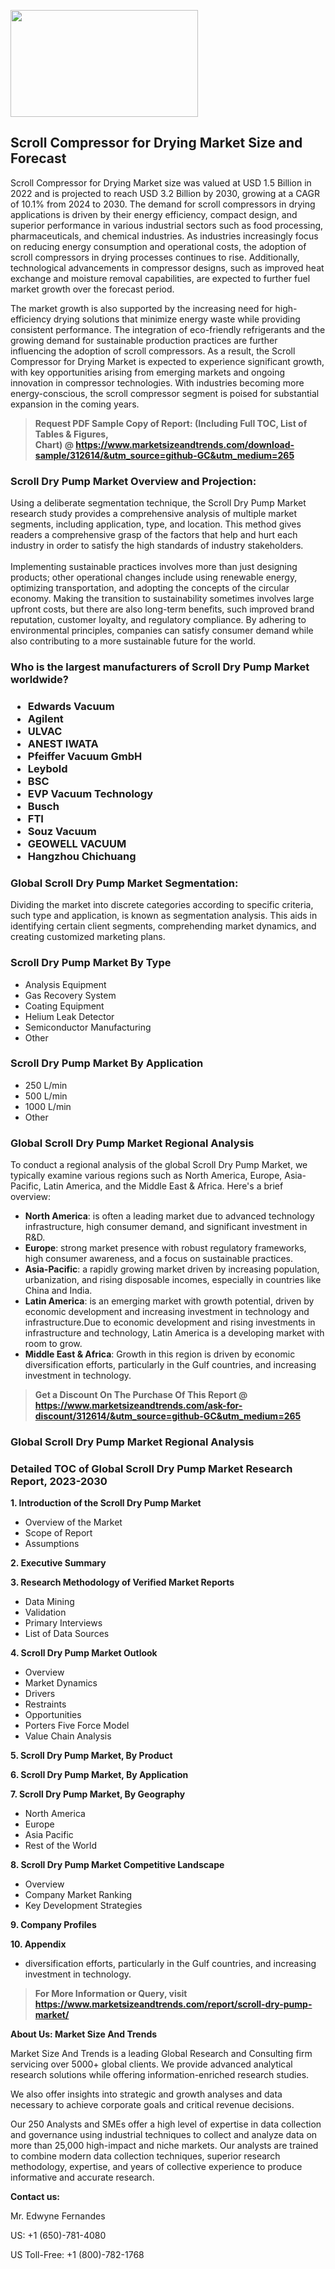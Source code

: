 <p><img class="alignnone size-medium wp-image-20088" src="https://ffe5etoiles.com/wp-content/uploads/2024/12/MST1-300x171.png" alt="" width="300" height="171" /></p><h2>Scroll Compressor for Drying Market Size and Forecast</h2><p>Scroll Compressor for Drying Market size was valued at USD 1.5 Billion in 2022 and is projected to reach USD 3.2 Billion by 2030, growing at a CAGR of 10.1% from 2024 to 2030. The demand for scroll compressors in drying applications is driven by their energy efficiency, compact design, and superior performance in various industrial sectors such as food processing, pharmaceuticals, and chemical industries. As industries increasingly focus on reducing energy consumption and operational costs, the adoption of scroll compressors in drying processes continues to rise. Additionally, technological advancements in compressor designs, such as improved heat exchange and moisture removal capabilities, are expected to further fuel market growth over the forecast period.</p><p>The market growth is also supported by the increasing need for high-efficiency drying solutions that minimize energy waste while providing consistent performance. The integration of eco-friendly refrigerants and the growing demand for sustainable production practices are further influencing the adoption of scroll compressors. As a result, the Scroll Compressor for Drying Market is expected to experience significant growth, with key opportunities arising from emerging markets and ongoing innovation in compressor technologies. With industries becoming more energy-conscious, the scroll compressor segment is poised for substantial expansion in the coming years.</p></p><blockquote id="" class=""><strong>Request PDF Sample Copy of Report: (Including Full TOC, List of Tables &amp; Figures, Chart)&nbsp;@&nbsp;<strong><a href="https://www.marketsizeandtrends.com/download-sample/312614/&utm_source=github-GC&utm_medium=265" target="_blank">https://www.marketsizeandtrends.com/download-sample/312614/&utm_source=github-GC&utm_medium=265</a></strong></strong></blockquote><h3 id="" class="">Scroll Dry Pump Market&nbsp;Overview and Projection:</h3><p id="" class="">Using a deliberate segmentation technique, the Scroll Dry Pump Market research study provides a comprehensive analysis of multiple market segments, including application, type, and location. This method gives readers a comprehensive grasp of the factors that help and hurt each industry in order to satisfy the high standards of industry stakeholders. <br /> <br />Implementing sustainable practices involves more than just designing products; other operational changes include using renewable energy, optimizing transportation, and adopting the concepts of the circular economy. Making the transition to sustainability sometimes involves large upfront costs, but there are also long-term benefits, such improved brand reputation, customer loyalty, and regulatory compliance. By adhering to environmental principles, companies can satisfy consumer demand while also contributing to a more sustainable future for the world.</p><h3 id="" class="">Who is the largest manufacturers of&nbsp;Scroll Dry Pump Market worldwide?</h3><h3 class=""><p><ul><li>Edwards Vacuum </li><li> Agilent </li><li> ULVAC </li><li> ANEST IWATA </li><li> Pfeiffer Vacuum GmbH </li><li> Leybold </li><li> BSC </li><li> EVP Vacuum Technology </li><li> Busch </li><li> FTI </li><li> Souz Vacuum </li><li> GEOWELL VACUUM </li><li> Hangzhou Chichuang</li></ul></p></h3><h3 id="" class="">Global&nbsp;Scroll Dry Pump Market Segmentation:</h3><p id="" class="">Dividing the market into discrete categories according to specific criteria, such type and application, is known as segmentation analysis. This aids in identifying certain client segments, comprehending market dynamics, and creating customized marketing plans.</p><h3 id="" class="">Scroll Dry Pump Market&nbsp;By Type</h3><p><p><ul><li>Analysis Equipment</li><li> Gas Recovery System</li><li> Coating Equipment</li><li> Helium Leak Detector</li><li> Semiconductor Manufacturing</li><li> Other</p></li></ul></p></p><h3 id="" class="">Scroll Dry Pump Market&nbsp;By Application</h3><p class=""><p><ul><li>250 L/min</li><li> 500 L/min</li><li> 1000 L/min</li><li> Other</li></ul></p></p><h3 id="" class="">Global Scroll Dry Pump Market Regional Analysis</h3><p id="" class="">To conduct a regional analysis of the global Scroll Dry Pump Market, we typically examine various regions such as North America, Europe, Asia-Pacific, Latin America, and the Middle East &amp; Africa. Here's a brief overview:</p><ul><li><strong>North America</strong>: is often a leading market due to advanced technology infrastructure, high consumer demand, and significant investment in R&amp;D.</li><li><strong>Europe</strong>: strong market presence with robust regulatory frameworks, high consumer awareness, and a focus on sustainable practices.</li><li><strong>Asia-Pacific</strong>: a rapidly growing market driven by increasing population, urbanization, and rising disposable incomes, especially in countries like China and India.</li><li><strong>Latin America</strong>: is an emerging market with growth potential, driven by economic development and increasing investment in technology and infrastructure.Due to economic development and rising investments in infrastructure and technology, Latin America is a developing market with room to grow.</li><li><strong>Middle East &amp; Africa</strong>: Growth in this region is driven by economic diversification efforts, particularly in the Gulf countries, and increasing investment in technology.</li></ul><blockquote id="" class=""><strong>Get a Discount On The Purchase Of This Report @ <strong><a href="https://www.marketsizeandtrends.com/ask-for-discount/312614/&utm_source=github-GC&utm_medium=265" target="_blank">https://www.marketsizeandtrends.com/ask-for-discount/312614/&utm_source=github-GC&utm_medium=265</a></strong></strong></blockquote><h3 id="" class="">Global Scroll Dry Pump Market Regional Analysis</h3><h3 id="" class="">Detailed TOC of Global Scroll Dry Pump Market Research Report, 2023-2030</h3><p id="" class=""><strong>1. Introduction of the Scroll Dry Pump Market</strong></p><ul><li>Overview of the Market</li><li>Scope of Report</li><li>Assumptions</li></ul><p id="" class=""><strong>2. Executive Summary</strong></p><p id="" class=""><strong>3. Research Methodology of Verified Market Reports</strong></p><ul><li>Data Mining</li><li>Validation</li><li>Primary Interviews</li><li>List of Data Sources</li></ul><p id="" class=""><strong>4. Scroll Dry Pump Market Outlook</strong></p><ul><li>Overview</li><li>Market Dynamics</li><li>Drivers</li><li>Restraints</li><li>Opportunities</li><li>Porters Five Force Model</li><li>Value Chain Analysis</li></ul><p id="" class=""><strong>5. Scroll Dry Pump Market, By Product</strong></p><p id="" class=""><strong>6. Scroll Dry Pump Market, By Application</strong></p><p id="" class=""><strong>7. Scroll Dry Pump Market, By Geography</strong></p><ul><li>North America</li><li>Europe</li><li>Asia Pacific</li><li>Rest of the World</li></ul><p id="" class=""><strong>8. Scroll Dry Pump Market Competitive Landscape</strong></p><ul><li>Overview</li><li>Company Market Ranking</li><li>Key Development Strategies</li></ul><p id="" class=""><strong>9. Company Profiles</strong></p><p id="" class=""><strong>10. Appendix</strong></p><ul><li>diversification efforts, particularly in the Gulf countries, and increasing investment in technology.</li></ul><blockquote id="" class=""><strong>For More Information or Query, visit <strong><strong><a href="https://www.marketsizeandtrends.com/report/scroll-dry-pump-market/" target="_blank">https://www.marketsizeandtrends.com/report/scroll-dry-pump-market/</a></strong></strong></strong></blockquote><p id="" class=""><strong>About Us: Market Size And Trends</strong></p><p id="" class="">Market Size And Trends is a leading Global Research and Consulting firm servicing over 5000+ global clients. We provide advanced analytical research solutions while offering information-enriched research studies.</p><p id="" class="">We also offer insights into strategic and growth analyses and data necessary to achieve corporate goals and critical revenue decisions.</p><p id="" class="">Our 250 Analysts and SMEs offer a high level of expertise in data collection and governance using industrial techniques to collect and analyze data on more than 25,000 high-impact and niche markets. Our analysts are trained to combine modern data collection techniques, superior research methodology, expertise, and years of collective experience to produce informative and accurate research.</p><p id="" class=""><strong>Contact us:</strong></p><p id="" class="">Mr. Edwyne Fernandes</p><p id="" class="">US: +1 (650)-781-4080</p><p id="" class="">US Toll-Free: +1 (800)-782-1768</p>
